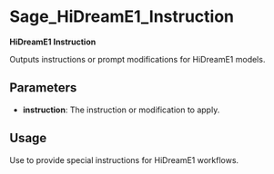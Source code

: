 # Sage_HiDreamE1_Instruction

**HiDreamE1 Instruction**

Outputs instructions or prompt modifications for HiDreamE1 models.

## Parameters
- **instruction**: The instruction or modification to apply.

## Usage
Use to provide special instructions for HiDreamE1 workflows.
